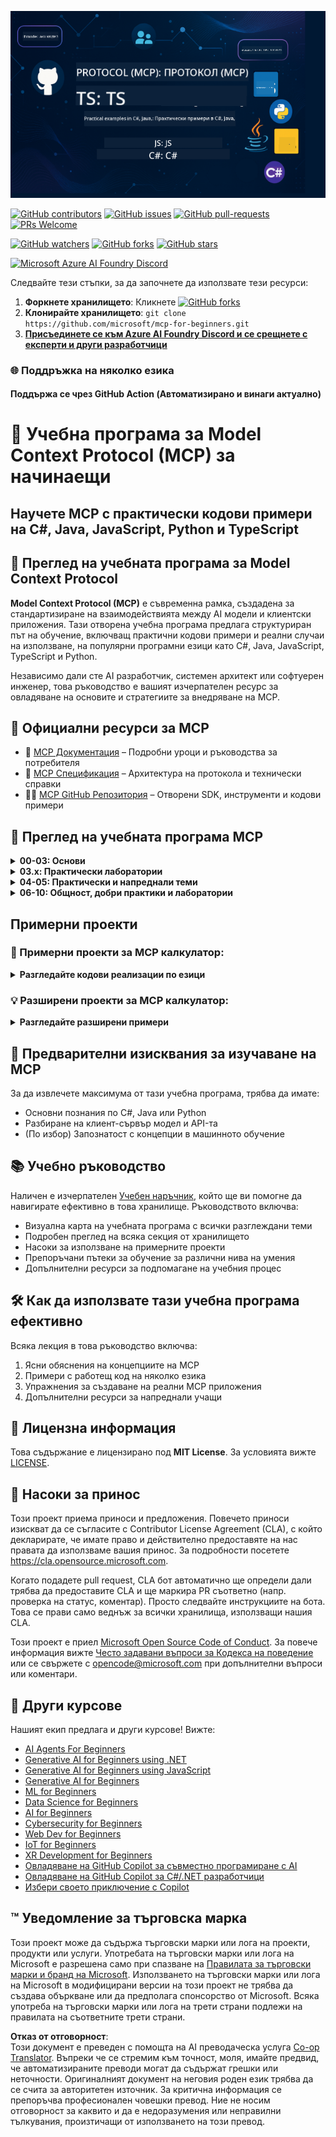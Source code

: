 <!--
CO_OP_TRANSLATOR_METADATA:
{
  "original_hash": "5dc09d7099d2f09f3e472bc8f073622d",
  "translation_date": "2025-06-23T14:43:22+00:00",
  "source_file": "README.md",
  "language_code": "bg"
}
-->
![MCP-for-beginners](../../translated_images/mcp-beginners.2ce2b317996369ff66c5b72e25eff9d4288ab2741fc70c0b4e523d1ae1e249fd.bg.png) 

[![GitHub contributors](https://img.shields.io/github/contributors/microsoft/mcp-for-beginners.svg)](https://GitHub.com/microsoft/mcp-for-beginners/graphs/contributors)
[![GitHub issues](https://img.shields.io/github/issues/microsoft/mcp-for-beginners.svg)](https://GitHub.com/microsoft/mcp-for-beginners/issues)
[![GitHub pull-requests](https://img.shields.io/github/issues-pr/microsoft/mcp-for-beginners.svg)](https://GitHub.com/microsoft/mcp-for-beginners/pulls)
[![PRs Welcome](https://img.shields.io/badge/PRs-welcome-brightgreen.svg?style=flat-square)](http://makeapullrequest.com)

[![GitHub watchers](https://img.shields.io/github/watchers/microsoft/mcp-for-beginners.svg?style=social&label=Watch)](https://GitHub.com/microsoft/mcp-for-beginners/watchers)
[![GitHub forks](https://img.shields.io/github/forks/microsoft/mcp-for-beginners.svg?style=social&label=Fork)](https://GitHub.com/microsoft/mcp-for-beginners/fork)
[![GitHub stars](https://img.shields.io/github/stars/microsoft/mcp-for-beginners?style=social&label=Star)](https://GitHub.com/microsoft/mcp-for-beginners/stargazers)


[![Microsoft Azure AI Foundry Discord](https://dcbadge.vercel.app/api/server/ByRwuEEgH4)](https://discord.com/invite/ByRwuEEgH4)


Следвайте тези стъпки, за да започнете да използвате тези ресурси:
1. **Форкнете хранилището**: Кликнете [![GitHub forks](https://img.shields.io/github/forks/microsoft/mcp-for-beginners.svg?style=social&label=Fork)](https://GitHub.com/microsoft/mcp-for-beginners/fork)
2. **Клонирайте хранилището**:   `git clone https://github.com/microsoft/mcp-for-beginners.git`
3. [**Присъединете се към Azure AI Foundry Discord и се срещнете с експерти и други разработчици**](https://discord.com/invite/ByRwuEEgH4)


### 🌐 Поддръжка на няколко езика

#### Поддържа се чрез GitHub Action (Автоматизирано и винаги актуално)

# 🚀 Учебна програма за Model Context Protocol (MCP) за начинаещи

## **Научете MCP с практически кодови примери на C#, Java, JavaScript, Python и TypeScript**

## 🧠 Преглед на учебната програма за Model Context Protocol

**Model Context Protocol (MCP)** е съвременна рамка, създадена за стандартизиране на взаимодействията между AI модели и клиентски приложения. Тази отворена учебна програма предлага структуриран път на обучение, включващ практични кодови примери и реални случаи на използване, на популярни програмни езици като C#, Java, JavaScript, TypeScript и Python.

Независимо дали сте AI разработчик, системен архитект или софтуерен инженер, това ръководство е вашият изчерпателен ресурс за овладяване на основите и стратегиите за внедряване на MCP.

## 🔗 Официални ресурси за MCP

- 📘 [MCP Документация](https://modelcontextprotocol.io/) – Подробни уроци и ръководства за потребителя  
- 📜 [MCP Спецификация](https://spec.modelcontextprotocol.io/) – Архитектура на протокола и технически справки  
- 🧑‍💻 [MCP GitHub Репозитория](https://github.com/modelcontextprotocol) – Отворени SDK, инструменти и кодови примери  

## 🧭 Преглед на учебната програма MCP

<details>
  <summary><strong>00-03: Основи</strong></summary>

- **00. Въведение в MCP**  
  Преглед на Model Context Protocol и неговото значение в AI процесите. [Прочетете повече](./00-Introduction/README.md)
- **01. Обяснение на основните концепции**  
  Подробно разглеждане на ключовите концепции в MCP. [Прочетете повече](./01-CoreConcepts/README.md)
- **02. Сигурност в MCP**  
  Заплахи за сигурността и добри практики. [Прочетете повече](./02-Security/README.md)
- **03. Първи стъпки с MCP**  
  Настройка на среда, базови сървъри/клиенти, интеграция. [Прочетете повече](./03-GettingStarted/README.md)
</details>

<details>
  <summary><strong>03.x: Практически лаборатории</strong></summary>

- **3.1. Първи сървър** – [Ръководство](./03-GettingStarted/01-first-server/README.md)
- **3.2. Първи клиент** – [Ръководство](./03-GettingStarted/02-client/README.md)
- **3.3. Клиент с LLM** – [Ръководство](./03-GettingStarted/03-llm-client/README.md)
- **3.4. Използване на сървър с Visual Studio Code** – [Ръководство](./03-GettingStarted/04-vscode/README.md)
- **3.5. Създаване на сървър с SSE** – [Ръководство](./03-GettingStarted/05-sse-server/README.md)
- **3.6. HTTP стрийминг** – [Ръководство](./03-GettingStarted/06-http-streaming/README.md)
- **3.7. Използване на AI Toolkit** – [Ръководство](./03-GettingStarted/07-aitk/README.md)
- **3.8. Тестване на вашия сървър** – [Ръководство](./03-GettingStarted/08-testing/README.md)
- **3.9. Разгръщане на вашия сървър** – [Ръководство](./03-GettingStarted/09-deployment/README.md)
</details>

<details>
  <summary><strong>04-05: Практически и напреднали теми</strong></summary>

- **04. Практическо внедряване**  
  SDK, отстраняване на грешки, тестване, многократно използваеми шаблони за заявки. [Прочетете повече](./04-PracticalImplementation/README.md)
- **05. Напреднали теми в MCP**  
  Мултимодален AI, мащабиране, корпоративна употреба. [Прочетете повече](./05-AdvancedTopics/README.md)
- **5.1. MCP интеграция с Azure** – [Ръководство](./05-AdvancedTopics/mcp-integration/README.md)
- **5.2. Мултимодалност** – [Ръководство](./05-AdvancedTopics/mcp-multi-modality/README.md)
- **5.3. Демонстрация на MCP OAuth2** – [Ръководство](./05-AdvancedTopics/mcp-oauth2-demo/README.md)
- **5.4. Root Contexts** – [Ръководство](./05-AdvancedTopics/mcp-root-contexts/README.md)
- **5.5. Маршрутизиране** – [Ръководство](./05-AdvancedTopics/mcp-routing/README.md)
- **5.6. Извадки (Sampling)** – [Ръководство](./05-AdvancedTopics/mcp-sampling/README.md)
- **5.7. Мащабиране** – [Ръководство](./05-AdvancedTopics/mcp-scaling/README.md)
- **5.8. Сигурност** – [Ръководство](./05-AdvancedTopics/mcp-security/README.md)
- **5.9. Web Search MCP** – [Ръководство](./05-AdvancedTopics/web-search-mcp/README.md)
- **5.10. Реално време стрийминг** – [Ръководство](./05-AdvancedTopics/mcp-realtimestreaming/README.md)
- **5.11. Реално време уеб търсене** – [Ръководство](./05-AdvancedTopics/mcp-realtimesearch/README.md)
</details>

<details>
  <summary><strong>06-10: Общност, добри практики и лаборатории</strong></summary>

- **06. Приноси от общността** – [Ръководство](./06-CommunityContributions/README.md)
- **07. Изводи от ранното възприемане** – [Ръководство](./07-LessonsFromEarlyAdoption/README.md)
- **08. Най-добри практики за MCP** – [Ръководство](./08-BestPractices/README.md)
- **09. Казуси за MCP** – [Ръководство](./09-CaseStudy/README.md)
- **10. Оптимизиране на AI работни потоци: Създаване на MCP сървър с AI Toolkit** – [Практическа лаборатория](./10-StreamliningAIWorkflowsBuildingAnMCPServerWithAIToolkit/README.md)
</details>

## Примерни проекти

### 🧮 Примерни проекти за MCP калкулатор:
<details>
  <summary><strong>Разгледайте кодови реализации по езици</strong></summary>

  - [Пример MCP сървър на C#](./03-GettingStarted/samples/csharp/README.md)
  - [MCP калкулатор на Java](./03-GettingStarted/samples/java/calculator/README.md)
  - [MCP демонстрация на JavaScript](./03-GettingStarted/samples/javascript/README.md)
  - [MCP сървър на Python](../../03-GettingStarted/samples/python/mcp_calculator_server.py)
  - [MCP пример на TypeScript](./03-GettingStarted/samples/typescript/README.md)

</details>

### 💡 Разширени проекти за MCP калкулатор:
<details>
  <summary><strong>Разгледайте разширени примери</strong></summary>

  - [Разширен пример на C#](./04-PracticalImplementation/samples/csharp/README.md)
  - [Пример за контейнерно приложение на Java](./04-PracticalImplementation/samples/java/containerapp/README.md)
  - [Разширен пример на JavaScript](./04-PracticalImplementation/samples/javascript/README.md)
  - [Сложна имплементация на Python](../../04-PracticalImplementation/samples/python/mcp_sample.py)
  - [Пример за контейнер на TypeScript](./04-PracticalImplementation/samples/typescript/README.md)

</details>


## 🎯 Предварителни изисквания за изучаване на MCP

За да извлечете максимума от тази учебна програма, трябва да имате:

- Основни познания по C#, Java или Python  
- Разбиране на клиент-сървър модел и API-та  
- (По избор) Запознатост с концепции в машинното обучение  

## 📚 Учебно ръководство

Наличен е изчерпателен [Учебен наръчник](./study_guide.md), който ще ви помогне да навигирате ефективно в това хранилище. Ръководството включва:

- Визуална карта на учебната програма с всички разглеждани теми  
- Подробен преглед на всяка секция от хранилището  
- Насоки за използване на примерните проекти  
- Препоръчани пътеки за обучение за различни нива на умения  
- Допълнителни ресурси за подпомагане на учебния процес  

## 🛠️ Как да използвате тази учебна програма ефективно

Всяка лекция в това ръководство включва:

1. Ясни обяснения на концепциите на MCP  
2. Примери с работещ код на няколко езика  
3. Упражнения за създаване на реални MCP приложения  
4. Допълнителни ресурси за напреднали учащи  

## 📜 Лицензна информация

Това съдържание е лицензирано под **MIT License**. За условията вижте [LICENSE](../../LICENSE).

## 🤝 Насоки за принос

Този проект приема приноси и предложения. Повечето приноси изискват да се съгласите с Contributor License Agreement (CLA), с който декларирате, че имате право и действително предоставяте на нас правата да използваме вашия принос. За подробности посетете <https://cla.opensource.microsoft.com>.

Когато подадете pull request, CLA бот автоматично ще определи дали трябва да предоставите CLA и ще маркира PR съответно (напр. проверка на статус, коментар). Просто следвайте инструкциите на бота. Това се прави само веднъж за всички хранилища, използващи нашия CLA.

Този проект е приел [Microsoft Open Source Code of Conduct](https://opensource.microsoft.com/codeofconduct/). За повече информация вижте [Често задавани въпроси за Кодекса на поведение](https://opensource.microsoft.com/codeofconduct/faq/) или се свържете с [opencode@microsoft.com](mailto:opencode@microsoft.com) при допълнителни въпроси или коментари.

## 🎒 Други курсове  
Нашият екип предлага и други курсове! Вижте:

- [AI Agents For Beginners](https://github.com/microsoft/ai-agents-for-beginners?WT.mc_id=academic-105485-koreyst)  
- [Generative AI for Beginners using .NET](https://github.com/microsoft/Generative-AI-for-beginners-dotnet?WT.mc_id=academic-105485-koreyst)  
- [Generative AI for Beginners using JavaScript](https://github.com/microsoft/generative-ai-with-javascript?WT.mc_id=academic-105485-koreyst)  
- [Generative AI for Beginners](https://github.com/microsoft/generative-ai-for-beginners?WT.mc_id=academic-105485-koreyst)  
- [ML for Beginners](https://aka.ms/ml-beginners?WT.mc_id=academic-105485-koreyst)  
- [Data Science for Beginners](https://aka.ms/datascience-beginners?WT.mc_id=academic-105485-koreyst)  
- [AI for Beginners](https://aka.ms/ai-beginners?WT.mc_id=academic-105485-koreyst)  
- [Cybersecurity for Beginners](https://github.com/microsoft/Security-101??WT.mc_id=academic-96948-sayoung)  
- [Web Dev for Beginners](https://aka.ms/webdev-beginners?WT.mc_id=academic-105485-koreyst)  
- [IoT for Beginners](https://aka.ms/iot-beginners?WT.mc_id=academic-105485-koreyst)  
- [XR Development for Beginners](https://github.com/microsoft/xr-development-for-beginners?WT.mc_id=academic-105485-koreyst)
- [Овладяване на GitHub Copilot за съвместно програмиране с AI](https://aka.ms/GitHubCopilotAI?WT.mc_id=academic-105485-koreyst)
- [Овладяване на GitHub Copilot за C#/.NET разработчици](https://github.com/microsoft/mastering-github-copilot-for-dotnet-csharp-developers?WT.mc_id=academic-105485-koreyst)
- [Избери своето приключение с Copilot](https://github.com/microsoft/CopilotAdventures?WT.mc_id=academic-105485-koreyst)


## ™️ Уведомление за търговска марка

Този проект може да съдържа търговски марки или лога на проекти, продукти или услуги. Употребата на търговски марки или лога на Microsoft е разрешена само при спазване на
[Правилата за търговски марки и бранд на Microsoft](https://www.microsoft.com/legal/intellectualproperty/trademarks/usage/general).
Използването на търговски марки или лога на Microsoft в модифицирани версии на този проект не трябва да създава объркване или да предполага спонсорство от Microsoft.
Всяка употреба на търговски марки или лога на трети страни подлежи на правилата на съответните трети страни.

**Отказ от отговорност**:  
Този документ е преведен с помощта на AI преводаческа услуга [Co-op Translator](https://github.com/Azure/co-op-translator). Въпреки че се стремим към точност, моля, имайте предвид, че автоматизираните преводи могат да съдържат грешки или неточности. Оригиналният документ на неговия роден език трябва да се счита за авторитетен източник. За критична информация се препоръчва професионален човешки превод. Ние не носим отговорност за каквито и да е недоразумения или неправилни тълкувания, произтичащи от използването на този превод.